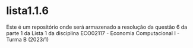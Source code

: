 # lista1.1.6
Este é um repositório onde será armazenado a resolução da questão 6 da parte 1 da Lista 1 da disciplina ECO02117 - Economia Computacional I - Turma B (2023/1)
